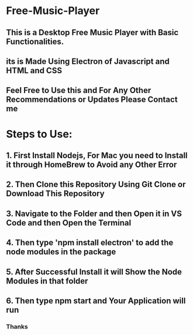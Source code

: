 # Free-Music-Player

## This is a Desktop Free Music Player with Basic Functionalities.
## its is Made Using Electron of Javascript and HTML and CSS
## Feel Free to Use this and For Any Other Recommendations or Updates Please Contact me 

# Steps to Use:
## 1. First Install Nodejs, For Mac you need to Install it through HomeBrew to Avoid any Other Error
## 2. Then Clone this Repository Using Git Clone or Download This Repository
## 3. Navigate to the Folder and then Open it in VS Code and then Open the Terminal
## 4. Then type 'npm install electron' to add the node modules in the package 
## 5. After Successful Install it will Show the Node Modules in that folder
## 6. Then type npm start and Your Application will run
### Thanks
